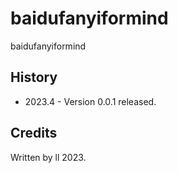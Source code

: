 # baidufanyiformind

baidufanyiformind


## History

- 2023.4 - Version 0.0.1 released.

## Credits

Written by ll 2023.
